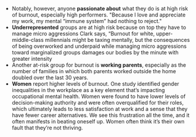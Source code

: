 - Notably, however, anyone **passionate about** what they do is at high risk of burnout, especially high performers. "Because I love and appreciate my work, my mental “immune system” had nothing to reject."
- **Underrepresented** groups are at high risk because on top they have to manage micro aggressions Clark says, “Burnout for white, upper-middle-class millennials might be taxing mentally, but the consequences of being overworked and underpaid while managing micro aggressions toward marginalized groups damages our bodies by the minute with greater intensity
- Another at-risk group for burnout is **working parents**, especially as the number of families in which both parents worked outside the home doubled over the last 30 years.
- **Women** report higher levels of burnout. One study identified gender inequalities in the workplace as a key element that’s impacting occupational mental health. Women were found to have lower levels of decision-making authority and were often overqualified for their roles, which ultimately leads to less satisfaction at work and a sense that they have fewer career alternatives. We see this frustration all the time, and it often manifests in beating oneself up. Women often think it’s their own fault that they’re not thriving.